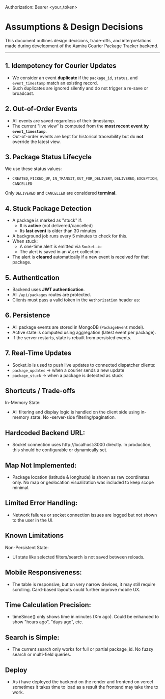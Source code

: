 Authorization: Bearer <your_token>
# Assumptions & Design Decisions

This document outlines design decisions, trade-offs, and interpretations made during development of the Aamira Courier Package Tracker backend.

---

## 1. Idempotency for Courier Updates

- We consider an event **duplicate** if the `package_id`, `status`, and `event_timestamp` match an existing record.
- Such duplicates are ignored silently and do not trigger a re-save or broadcast.

## 2. Out-of-Order Events

- All events are saved regardless of their timestamp.
- The current "live view" is computed from the **most recent event by `event_timestamp`**.
- Out-of-order events are kept for historical traceability but do **not** override the latest view.

## 3. Package Status Lifecycle

We use these status values:
- `CREATED`, `PICKED_UP`, `IN_TRANSIT`, `OUT_FOR_DELIVERY`, `DELIVERED`, `EXCEPTION`, `CANCELLED`

Only `DELIVERED` and `CANCELLED` are considered **terminal**.

## 4. Stuck Package Detection

- A package is marked as "stuck" if:
  - It is **active** (not delivered/cancelled)
  - Its **last event** is older than 30 minutes
- A background job runs every 5 minutes to check for this.
- When stuck:
  - A one-time alert is emitted via `Socket.io`
  - The alert is saved in an `Alert` collection
- The alert is **cleared** automatically if a new event is received for that package.

## 5. Authentication

- Backend uses **JWT authentication**.
- All `/api/packages` routes are protected.
- Clients must pass a valid token in the `Authorization` header as:


## 6. Persistence

- All package events are stored in MongoDB (`PackageEvent` model).
- Active state is computed using aggregation (latest event per package).
- If the server restarts, state is rebuilt from persisted events.

## 7. Real-Time Updates

- Socket.io is used to push live updates to connected dispatcher clients:
- `package_updated` → when a courier sends a new update
- `package_stuck` → when a package is detected as stuck


## Shortcuts / Trade-offs
In-Memory State:
- All filtering and display logic is handled on the client side using in-memory state. No -server-side filtering/pagination.

## Hardcoded Backend URL:
- Socket connection uses http://localhost:3000 directly. In production, this should be configurable or dynamically set.

## Map Not Implemented:
- Package location (latitude & longitude) is shown as raw coordinates only. No map or geolocation visualization was included to keep scope minimal.

## Limited Error Handling:
- Network failures or socket connection issues are logged but not shown to the user in the UI.

## Known Limitations
Non-Persistent State:
- UI state like selected filters/search is not saved between reloads.

## Mobile Responsiveness:
- The table is responsive, but on very narrow devices, it may still require scrolling. Card-based layouts could further improve mobile UX.

## Time Calculation Precision:
- timeSince() only shows time in minutes (Xm ago). Could be enhanced to show "hours ago", "days ago", etc.

## Search is Simple:
- The current search only works for full or partial package_id. No fuzzy search or multi-field queries.

## Deploy
- As i have deployed the backend on the render and frontend on vercel sometimes it takes time to load as a result the frontend may take time to work.